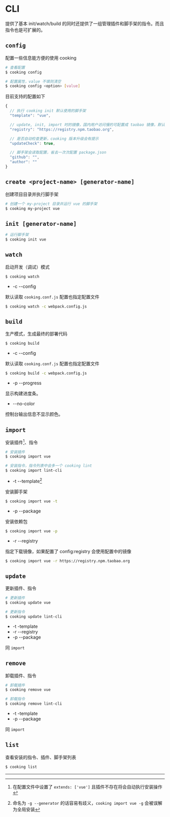 # CLI
提供了基本 init/watch/build 的同时还提供了一组管理插件和脚手架的指令。而且指令也是可扩展的。

<!-- toc -->

## `config`
配置一些信息能方便的使用 cooking
```bash
# 查看配置
$ cooking config

# 配置属性，value 不填则清空
$ cooking config <option> [value]
```
目前支持的配置如下
```javascript
{
  // 执行 cooking init 默认使用的脚手架
  "template": "vue",

  // update, init, import 时的镜像，国内用户访问慢的可配置成 taobao 镜像，默认为空
  "registry": "https://registry.npm.taobao.org",

  // 是否自动检查更新，cooking 版本升级会有提示
  "updateCheck": true,

  // 脚手架会读取配置，省去一次次配置 package.json
  "github": "",
  "author": ""
}
```

## `create <project-name> [generator-name]`
创建项目目录并执行脚手架
```bash
# 创建一个 my-project 目录并运行 vue 的脚手架
$ cooking my-project vue
```

## `init [generator-name]`
```bash
# 运行脚手架
$ cooking init vue
```

## `watch`
启动开发（调试）模式
```bash
$ cooking watch
```

- -c --config <configfile>

默认读取 `cooking.conf.js` 配置也指定配置文件
```bash
$ cooking watch -c webpack.config.js
```

## `build`
生产模式，生成最终的部署代码
```bash
$ cooking build
```

- -c --config <configfile>

默认读取 `cooking.conf.js` 配置也指定配置文件
```bash
$ cooking build -c webpack.config.js
```

- -p --progress

显示构建进度条。

- --no-color

控制台输出信息不显示颜色。

## `import`
安装插件[^1]、指令
```bash
# 安装插件
$ cooking import vue

# 安装指令，指令列表中会多一个 cooking lint
$ cooking import lint-cli
```

- -t --template[^2]

安装脚手架
```bash
$ cooking import vue -t
```

- -p --package

安装依赖包
```bash
$ cooking import vue -p
```

- -r --registry

指定下载镜像，如果配置了 config:registry 会使用配置中的镜像
```bash
$ cooking import vue -r https://registry.npm.taobao.org
```

## `update`
更新插件、指令
```bash
# 更新插件
$ cooking update vue

# 更新指令
$ cooking update lint-cli
```

- -t -template
- -r --registry
- -p --package

同 `import`


## `remove`

卸载插件、指令
```bash
# 卸载插件
$ cooking remove vue

# 卸载指令
$ cooking remove lint-cli
```

- -t -template
- -p --package

同 `import`


## `list`

查看安装的指令、插件、脚手架列表
```bash
$ cooking list
```

----------
[^1]: 在配置文件中设置了 `extends: ['vue']` 且插件不存在将会自动执行安装操作

[^2]: 命名为 `-g --generator` 的话容易有歧义，`cooking import vue -g` 会被误解为全局安装

